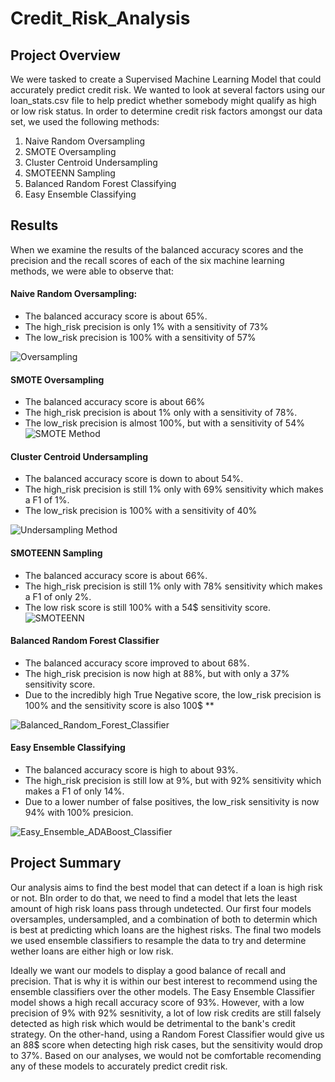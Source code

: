 # Credit_Risk_Analysis

## Project Overview
We were tasked to create a Supervised Machine Learning Model that could accurately predict credit risk. We wanted to look at several factors using our loan_stats.csv file to help predict whether somebody might qualify as high or low risk status.  In order to determine credit risk factors amongst our data set, we used the following methods:

  1. Naive Random Oversampling
  2. SMOTE Oversampling
  3. Cluster Centroid Undersampling
  4. SMOTEENN Sampling
  5. Balanced Random Forest Classifying
  6. Easy Ensemble Classifying

## Results

When we examine the results of the balanced accuracy scores and the precision and the recall scores of each of the six machine learning methods, we were able to observe that: 

#### Naive Random Oversampling: 
  * The balanced accuracy score is about 65%. 
  * The high_risk precision is only 1% with a sensitivity of 73%
  * The low_risk precision is 100% with a sensitivity of 57%

![Oversampling](https://user-images.githubusercontent.com/84881187/135723187-cbf32adc-99be-42fc-9bf6-65bd285e1cb7.PNG)


#### SMOTE Oversampling
  * The balanced accuracy score is about 66%
  * The high_risk precision is about 1% only with a sensitivity of 78%.
  * The low_risk precision is almost 100%, but with a sensitivity of 54%
![SMOTE Method](https://user-images.githubusercontent.com/84881187/135723194-88769a36-7337-4d5b-8053-c54d322bf7ae.PNG)


#### Cluster Centroid Undersampling
  * The balanced accuracy score is down to about 54%.
  * The high_risk precision is still 1% only with 69% sensitivity which makes a F1 of 1%.
  * The low_risk precision is 100% with a sensitivity of 40%

![Undersampling Method](https://user-images.githubusercontent.com/84881187/135723248-155d9612-67d4-4d02-8d47-33408f9dcf49.PNG)


#### SMOTEENN Sampling
  * The balanced accuracy score is about 66%.
  * The high_risk precision is still 1% only with 78% sensitivity which makes a F1 of only 2%.
  * The low risk score is still 100% with a 54$ sensitivity score.
![SMOTEENN](https://user-images.githubusercontent.com/84881187/135723255-ee5e909d-b8e3-4b92-aaa1-472ce4f48778.PNG)


#### Balanced Random Forest Classifier
  * The balanced accuracy score improved to about 68%.
  * The high_risk precision is now high at 88%, but with only a 37% sensitivity score.
  * Due to the incredibly high True Negative score, the low_risk precision is 100% and the sensitivity score is also 100$ **

![Balanced_Random_Forest_Classifier](https://user-images.githubusercontent.com/84881187/135723263-a8986340-c835-4478-8256-e7c30f03beab.PNG)

#### Easy Ensemble Classifying
  * The balanced accuracy score is high to about 93%. 
  * The high_risk precision is still low at 9%, but with 92% sensitivity which makes a F1 of only 14%.
  * Due to a lower number of false positives, the low_risk sensitivity is now 94% with 100% presicion.

![Easy_Ensemble_ADABoost_Classifier](https://user-images.githubusercontent.com/84881187/135723270-a570ce12-0471-42cc-98f6-de0d35b200ac.PNG)


## Project Summary

Our analysis aims to find the best model that can detect if a loan is high risk or not. BIn order to do that, we need to find a model that lets the least amount of high risk loans pass through undetected. Our first four models oversamples, undersampled, and a combination of both to determin which is best at predicting which loans are the highest risks. The final two models we used ensemble classifiers to resample the data to try and determine wether loans are either high or low risk. 

Ideally we want our models to display a good balance of recall and precision. That is why it is within our best interest to recommend using the ensemble classifiers over the other models. The Easy Ensemble Classifier model shows a high recall accuracy score of 93%. However, with a low precision of 9% with 92% sesnitivity, a lot of low risk credits are still falsely detected as high risk which would be detrimental to the bank's credit strategy. On the other-hand, using a Random Forest Classifier would give us an 88$ score when detecting high risk cases, but the sensitivity would drop to 37%. Based on our analyses, we would not be comfortable recomending any of these models to accurately predict credit risk.
